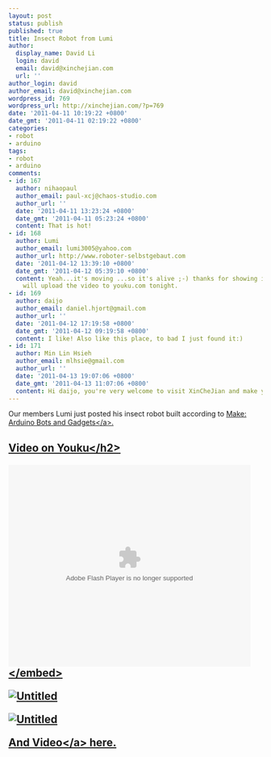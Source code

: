 ```yaml
---
layout: post
status: publish
published: true
title: Insect Robot from Lumi
author:
  display_name: David Li
  login: david
  email: david@xinchejian.com
  url: ''
author_login: david
author_email: david@xinchejian.com
wordpress_id: 769
wordpress_url: http://xinchejian.com/?p=769
date: '2011-04-11 10:19:22 +0800'
date_gmt: '2011-04-11 02:19:22 +0800'
categories:
- robot
- arduino
tags:
- robot
- arduino
comments:
- id: 167
  author: nihaopaul
  author_email: paul-xcj@chaos-studio.com
  author_url: ''
  date: '2011-04-11 13:23:24 +0800'
  date_gmt: '2011-04-11 05:23:24 +0800'
  content: That is hot!
- id: 168
  author: Lumi
  author_email: lumi3005@yahoo.com
  author_url: http://www.roboter-selbstgebaut.com
  date: '2011-04-12 13:39:10 +0800'
  date_gmt: '2011-04-12 05:39:10 +0800'
  content: Yeah...it's moving ...so it's alive ;-) thanks for showing it here...I
    will upload the video to youku.com tonight.
- id: 169
  author: daijo
  author_email: daniel.hjort@gmail.com
  author_url: ''
  date: '2011-04-12 17:19:58 +0800'
  date_gmt: '2011-04-12 09:19:58 +0800'
  content: I like! Also like this place, to bad I just found it:)
- id: 171
  author: Min Lin Hsieh
  author_email: mlhsie@gmail.com
  author_url: ''
  date: '2011-04-13 19:07:06 +0800'
  date_gmt: '2011-04-13 11:07:06 +0800'
  content: Hi daijo, you're very welcome to visit XinCheJian and make your own project!
---
```

<p>Our members Lumi just posted his insect robot built according to <a href="http:&#47;&#47;oreilly.com&#47;catalog&#47;0636920010371" target="_blank">Make: Arduino Bots and Gadgets<&#47;a>.</p>
<h2>Video on Youku<&#47;h2></p>
<p><embed src="http:&#47;&#47;player.youku.com&#47;player.php&#47;sid&#47;XMjU4Mzc5OTgw&#47;v.swf" quality="high" width="480" height="400" align="middle" allowScriptAccess="sameDomain" type="application&#47;x-shockwave-flash"><&#47;embed></p>
<p><img style="display:block; margin-left:auto; margin-right:auto;" src="http:&#47;&#47;xinchejian.com&#47;wp-content&#47;uploads&#47;2011&#47;04&#47;untitled1.jpg" alt="Untitled" title="untitled.jpg" border="0"&#47;></p>
<p><img style="display:block; margin-left:auto; margin-right:auto;" src="http:&#47;&#47;xinchejian.com&#47;wp-content&#47;uploads&#47;2011&#47;04&#47;untitled2.jpg" alt="Untitled" title="untitled.jpg" border="0"&#47;></p>
<p>And <a href="http:&#47;&#47;www.flickr.com&#47;photos&#47;lumi3005&#47;5603826772&#47;">Video<&#47;a> here.</p>
